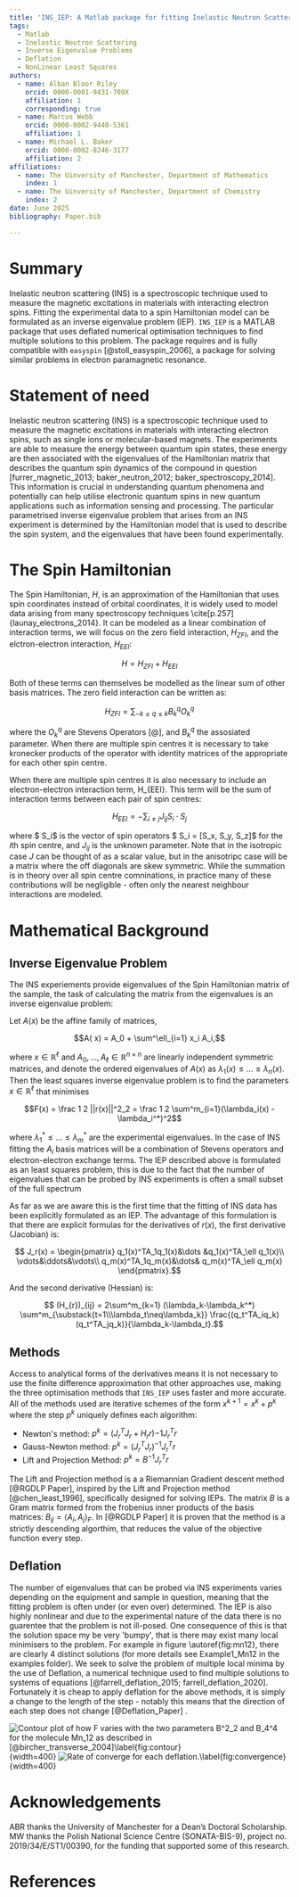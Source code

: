 ```yaml
---
title: 'INS_IEP: A Matlab package for fitting Inelastic Neutron Scattering data.'
tags:
  - Matlab 
  - Inelastic Neutron Scattering
  - Inverse Eigenvalue Problems
  - Deflation
  - NonLinear Least Squares
authors:
  - name: Alban Bloor Riley
    orcid: 0000-0001-9431-709X
    affiliation: 1
    corresponding: true
  - name: Marcus Webb
    orcid: 0000-0002-9440-5361
    affiliation: 1
  - name: Michael L. Baker
    orcid: 0000-0002-8246-3177
    affiliation: 2
affiliations:
  - name: The Uinversity of Manchester, Department of Mathematics
    index: 1
  - name: The Uinversity of Manchester, Department of Chemistry
    index: 2
date: June 2025
bibliography: Paper.bib

---
```


# Summary

Inelastic neutron scattering (INS) is a spectroscopic technique used to measure the magnetic excitations in materials with interacting electron spins. Fitting the experimental data to a spin Hamiltonian model can be formulated as an inverse eigenvalue problem (IEP). `INS_IEP` is a MATLAB package that uses deflated numerical optimisation techniques to find multiple solutions to this problem. The package requires and is fully compatible with `easyspin` [@stoll_easyspin_2006], a package for solving similar problems in electron paramagnetic resonance.

# Statement of need


Inelastic neutron scattering (INS) is a spectroscopic technique used to measure the magnetic excitations in materials with interacting electron spins, such as single ions or molecular-based magnets. The  experiments are able to measure the energy between quantum spin states, these energy are then associated with the eigenvalues of the Hamiltonian matrix that describes the quantum spin dynamics of the compound in question [furrer_magnetic_2013; baker_neutron_2012; baker_spectroscopy_2014]. This information is crucial in understanding quantum phenomena and potentially can help  utilise electronic quantum spins in new quantum applications such as information sensing and processing. The particular parametrised inverse eigenvalue problem that arises from an INS experiment is determined by the Hamiltonian model that is used to describe the spin system, and the eigenvalues that have been found experimentally.



# The Spin Hamiltonian

The Spin Hamiltonian, $H$, is an approximation of the Hamiltonian that uses spin coordinates instead of orbital coordinates, it is  widely used to model data arising from many spectroscopy techniques \cite[p.257]{launay_electrons_2014}. It can be modeled as a linear combination of interaction terms, we will focus on the zero field interaction, $H_{ZFI}$, and the elctron-electron interaction, $H_{EEI}$:

$$H = H_{ZFI} + H_{EEI} $$

Both of these terms can themselves be modelled as the linear sum of other basis matrices. The zero field interaction can be written as:

$$H_{ZFI} = \sum_{-k\leq q \leq k} B^q_kO^q_k$$

where the $O^q_k$ are Stevens Operators [@], and $B^q_k$ the assosiated parameter. When there are multiple spin centres it is necessary to take kronecker products of the operator with identity matrices of the appropriate for each other spin centre.

When there are multiple spin centres it is also necessary to include an electron-electron interaction term, H_{EEI}. This term will be the sum of interaction terms between each pair of spin centres:

$$H_{EEI} = -\sum_{i\neq j} J_{ij}  S_i\cdot  S_j$$

where $ S_i$ is the vector of spin operators $ S_i = [S_x, S_y, S_z]$ for the $i$th spin centre, and $J_{ij}$ is the unknown parameter. Note that in the isotropic case $J$ can be thought of as a scalar value, but in the anisotripc case will be a matrix where the off diagonals are skew symmetric. While the summation is in theory over all spin centre comninations, in practice many of these contributions will be negligible - often only the nearest neighbour interactions are modeled. 


# Mathematical Background 
## Inverse Eigenvalue Problem


The INS experiements provide eigenvalues of the Spin Hamiltonian matrix of the sample, the task of calculating the matrix from the eigenvalues is an inverse eigenvalue problem:

Let $A(x)$ be the affine family of matrices,

$$A( x) = A_0 + \sum^\ell_{i=1} x_i A_i,$$

where $x\in\mathbb R^\ell$ and $A_0,\dots,A_\ell \in \mathbb R^{n\times n}$ are linearly independent symmetric matrices, and denote the ordered eigenvalues of $A(x)$ as $\lambda_1(x)\leq\dots\leq\lambda_n(x)$.
Then the least squares inverse eigenvalue problem is to find the parameters $x \in \mathbb R^\ell$ that minimises

$$F(x) = \frac 1 2 ||r(x)||^2_2 = \frac 1 2 \sum^m_{i=1}(\lambda_i(x) - \lambda_i^*)^2$$

where  $\lambda_1^*\leq\ldots\leq\lambda_m^*$ are the experimental eigenvalues. In the case of INS fitting the $A_i$ basis matrices will be a combination of Stevens operators and electron-electron exchange terms. The IEP described above is formulated as an least squares problem, this is due to the fact that the number of eigenvalues that can be probed by INS experiments is often a small subset of the full spectrum

As far as we are aware this is the first time that the fitting of INS data has been explicitly formulated as an IEP. The advantage of this formulation is that there are explicit formulas for the derivatives of $r(x)$, the first derivative (Jacobian) is:

$$ J_r(x) = \begin{pmatrix}
        q_1(x)^TA_1q_1(x)&\dots &q_1(x)^TA_\ell q_1(x)\\
        \vdots&\ddots&\vdots\\
        q_m(x)^TA_1q_m(x)&\dots& q_m(x)^TA_\ell q_m(x)
    \end{pmatrix}.$$
    
And the second derivative (Hessian) is:
    
$$ (H_{r})_{ij}   = 2\sum^m_{k=1} (\lambda_k-\lambda_k^*) \sum^m_{\substack{t=1\\\lambda_t\neq\lambda_k}} \frac{(q_t^TA_iq_k)(q_t^TA_jq_k)}{\lambda_k-\lambda_t}.$$
## Methods

Access to analytical forms of the derivatives means it is not necessary to use the finite difference approximation that other approaches use, making the three optimisation  methods that ``INS_IEP`` uses faster and more accurate. All of the methods used are iterative schemes of the form $x^{k+1} = x^k +p^k$ where the step $p^k$ uniquely defines each algorithm:

-  Newton's method: $p^k = (J_r^TJ_r + H_rr){-1}J_r^Tr$
-  Gauss-Newton method: $p^k = (J_r^TJ_r)^{-1}J_r^Tr$
-  Lift and Projection Method: $p^k = B^{-1}J_r^Tr$

The Lift and Projection method is a a Riemannian Gradient descent method [@RGDLP Paper], inspired by the Lift and Projection method [@chen_least_1996], specifically designed for solving IEPs. The matrix $B$ is a Gram matrix formed from the frobenius inner products of the basis matrices: $B_{ij} = \langle A_i, A_j\rangle_F$. In [@RGDLP Paper] it is proven that the method is a strictly descending algorthim, that reduces the value of the objective function every step.

## Deflation 

The number of eigenvalues that can be probed via INS experiments varies  depending on the equipment and sample in question, meaning that the fitting problem is often under (or even over) determined. The IEP is also highly nonlinear and due to the experimental nature of the data there is no guarentee that the problem is not ill-posed. One consequence of this is that the solution space my be very 'bumpy', that is there may exist many local minimisers to the problem. For example in figure \autoref{fig:mn12}, there are clearly 4 distinct solutions (for more details see Example1_Mn12 in the examples folder). We seek to solve the problem of multiple local minima by the use of Deflation, a numerical technique used to find multiple solutions to systems of equations [@farrell_deflation_2015; farrell_deflation_2020]. Fortunately it is cheap to apply deflation for the above methods, it is simply a change to the length of the step - notably this means that the direction of each step does not change [@Deflation_Paper] . 

<!--![Left: Contour plot of how $F$ varies with the two parameters $B^2_2$ and $B_4^4$ for the molecule Mn\_12 as described in [@bircher_transverse_2004]. Right: Convergence plot for finding each minimum using deflation 
\label{fig:mn12}](Mn12_figure.png) 
-->
![Contour plot of how $F$ varies with the two parameters $B^2_2$ and $B_4^4$ for the molecule Mn\_12 as described in [@bircher_transverse_2004]\label{fig:contour}](Mn12_contour.png){width=400}
![Rate of converge for each deflation.\label{fig:convergence}](Mn12_convergence.png){width=400}

# Acknowledgements

ABR thanks the University of Manchester for a Dean’s Doctoral Scholarship. MW thanks the Polish National Science Centre (SONATA-BIS-9), project no. 2019/34/E/ST1/00390, for the funding that supported some of this research. 

# References


